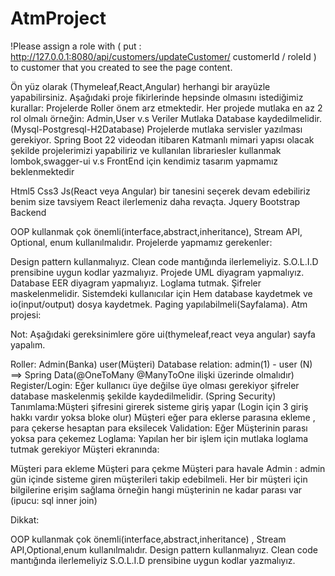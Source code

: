 # AtmProject

!Please assign a role with ( put : http://127.0.0.1:8080/api/customers/updateCustomer/ customerId / roleId ) to customer that you created to see the page content.



Ön yüz olarak (Thymeleaf,React,Angular) herhangi bir arayüzle yapabilirsiniz.
Aşağıdaki proje fikirlerinde hepsinde olmasını istediğimiz kurallar:
Projelerde Roller önem arz etmektedir. Her projede mutlaka en az 2 rol olmalı örneğin: Admin,User v.s
Veriler Mutlaka Database kaydedilmelidir. (Mysql-Postgresql-H2Database)
Projelerde mutlaka servisler yazılması gerekiyor.
Spring Boot 22 videodan itibaren Katmanlı mimari yapısı olacak şekilde projelerimizi yapabiliriz ve kullanılan librariesler kullanmak lombok,swagger-ui v.s
FrontEnd için kendimiz tasarım yapmamız beklenmektedir

Html5
Css3
Js(React veya Angular) bir tanesini seçerek devam edebiliriz benim size tavsiyem React ilerlemeniz daha revaçta.
Jquery
Bootstrap
Backend

OOP kullanmak çok önemli(interface,abstract,inheritance), Stream API, Optional, enum kullanılmalıdır.
Projelerde yapmamız gerekenler:

Design pattern kullanmalıyız.
Clean code mantığında ilerlemeliyiz.
S.O.L.I.D prensibine uygun kodlar yazmalıyız.
Projede UML diyagram yapmalıyız.
Database EER diyagram yapmalıyız.
Loglama tutmak.
Şifreler maskelenmelidir.
Sistemdeki kullanıcılar için Hem database kaydetmek ve io(input/output) dosya kaydetmek.
Paging yapılabilmeli(Sayfalama).
Atm projesi:

Not: Aşağıdaki gereksinimlere göre ui(thymeleaf,react veya angular) sayfa yapalım.

Roller: Admin(Banka) user(Müşteri)
Database relation: admin(1) - user (N) ==> Spring Data(@OneToMany @ManyToOne ilişki üzerinde olmalıdır)
Register/Login: Eğer kullanıcı üye değilse üye olması gerekiyor şifreler database maskelenmiş şekilde kaydedilmelidir. (Spring Security)
Tanımlama:Müşteri şifresini girerek sisteme giriş yapar (Login için 3 giriş hakkı vardır yoksa bloke olur)
Müşteri eğer para eklerse parasına ekleme , para çekerse hesaptan para eksilecek
Validation: Eğer Müşterinin parası yoksa para çekemez
Loglama: Yapılan her bir işlem için mutlaka loglama tutmak gerekiyor
Müşteri ekranında:

Müşteri para ekleme
Müşteri para çekme
Müşteri para havale
Admin : admin gün içinde sisteme giren müşterileri takip edebilmeli. Her bir müşteri için bilgilerine erişim sağlama örneğin hangi müşterinin ne kadar parası var (ipucu: sql inner join)

Dikkat:

OOP kullanmak çok önemli(interface,abstract,inheritance) , Stream API,Optional,enum kullanılmalıdır.
Design pattern kullanmalıyız.
Clean code mantığında ilerlemeliyiz
S.O.L.I.D prensibine uygun kodlar yazmalıyız.
